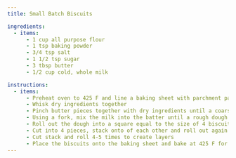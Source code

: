 ```yaml
---
title: Small Batch Biscuits

ingredients:
  - items:
      - 1 cup all purpose flour
      - 1 tsp baking powder
      - 3/4 tsp salt
      - 1 1/2 tsp sugar
      - 3 tbsp butter
      - 1/2 cup cold, whole milk

instructions:
  - items:
      - Preheat oven to 425 F and line a baking sheet with parchment paper
      - Whisk dry ingredients together
      - Pinch butter pieces together with dry ingredients until a coarse crumb
      - Using a fork, mix the milk into the batter until a rough dough forms
      - Roll out the dough into a square equal to the size of 4 biscuits
      - Cut into 4 pieces, stack onto of each other and roll out again
      - Cut stack and roll 4-5 times to create layers
      - Place the biscuits onto the baking sheet and bake at 425 F for 12 minutes
---
```


<Recipe />
